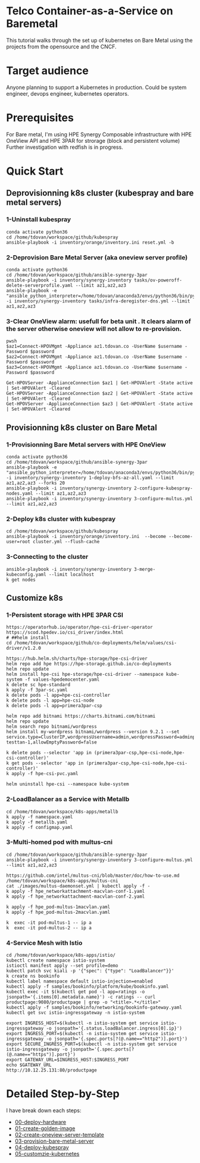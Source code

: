 # Telco Container-as-a-Service on Baremetal
This tutorial walks through the set up of kubernetes on Bare Metal using the projects from the opensource and the CNCF.

# Target audience
Anyone planning to support a Kubernetes in production. Could be system engineer, devops engineer, kubernetes operators.

# Prerequisites
For Bare metal, I'm using HPE Synergy Composable infrastructure with HPE OneView API and HPE 3PAR for strorage (block and persistent volume)
Further investigation with redfish is in progress.

# Quick Start
## Deprovisionning k8s cluster (kubespray and bare metal servers)
### 1-Uninstall kubespray
```
conda activate python36
cd /home/tdovan/workspace/github/kubespray
ansible-playbook -i inventory/orange/inventory.ini reset.yml -b
```

### 2-Deprovision Bare Metal Server (aka oneview server profile)
```
conda activate python36
cd /home/tdovan/workspace/github/ansible-synergy-3par
ansible-playbook -i inventory/synergy-inventory tasks/ov-poweroff-delete-serverprofile.yaml --limit az1,az2,az3
ansible-playbook -e "ansible_python_interpreter=/home/tdovan/anaconda3/envs/python36/bin/python" -i inventory/synergy-inventory tasks/infra-deregister-dns.yml --limit az1,az2,az3
```

### 3-Clear OneView alarm: usefull for beta unit . It clears alarm of the server otherwise oneview will not allow to re-provision.
```
pwsh
$az1=Connect-HPOVMgmt -Appliance az1.tdovan.co -UserName $username -Password $password
$az2=Connect-HPOVMgmt -Appliance az1.tdovan.co -UserName $username -Password $password
$az3=Connect-HPOVMgmt -Appliance az1.tdovan.co -UserName $username -Password $password

Get-HPOVServer -ApplianceConnection $az1 | Get-HPOVAlert -State active | Set-HPOVAlert -Cleared
Get-HPOVServer -ApplianceConnection $az2 | Get-HPOVAlert -State active | Set-HPOVAlert -Cleared
Get-HPOVServer -ApplianceConnection $az3 | Get-HPOVAlert -State active | Set-HPOVAlert -Cleared
```

## Provisionning k8s cluster on Bare Metal
### 1-Provisionning Bare Metal servers with HPE OneView
```
conda activate python36
cd /home/tdovan/workspace/github/ansible-synergy-3par
ansible-playbook -e "ansible_python_interpreter=/home/tdovan/anaconda3/envs/python36/bin/python" -i inventory/synergy-inventory 1-deploy-bfs-az-all.yaml --limit az1,az2,az3 --forks 20
ansible-playbook -i inventory/synergy-inventory 2-configure-kubespray-nodes.yaml --limit az1,az2,az3
ansible-playbook -i inventory/synergy-inventory 3-configure-multus.yml --limit az1,az2,az3
```
### 2-Deploy k8s cluster with kubespray
```
cd /home/tdovan/workspace/github/kubespray
ansible-playbook -i inventory/orange/inventory.ini  --become --become-user=root cluster.yml --flush-cache
```

### 3-Connecting to the cluster
```
ansible-playbook -i inventory/synergy-inventory 3-merge-kubeconfig.yaml --limit localhost
k get nodes
```

## Customize k8s
### 1-Persistent storage with HPE 3PAR CSI
```
https://operatorhub.io/operator/hpe-csi-driver-operator
https://scod.hpedev.io/csi_driver/index.html
# ##helm install
cd /home/tdovan/workspace/github/co-deployments/helm/values/csi-driver/v1.2.0

https://hub.helm.sh/charts/hpe-storage/hpe-csi-driver
helm repo add hpe https://hpe-storage.github.io/co-deployments
helm repo update
helm install hpe-csi hpe-storage/hpe-csi-driver --namespace kube-system -f values-hpedemocenter.yaml
k delete sc hpe-standard
k apply -f 3par-sc.yaml
k delete pods -l app=hpe-csi-controller
k delete pods -l app=hpe-csi-node
k delete pods -l app=primera3par-csp

helm repo add bitnami https://charts.bitnami.com/bitnami
helm repo update
helm search repo bitnami/wordpress
helm install my-wordpress bitnami/wordpress --version 9.2.1 --set service.type=ClusterIP,wordpressUsername=admin,wordpressPassword=adminpassword,mariadb.mariadbRootPassword=secretpassword,persistence.existingClaim=pvc-testtan-1,allowEmptyPassword=false

k delete pods --selector 'app in (primera3par-csp,hpe-csi-node,hpe-csi-controller)'
k get pods --selector 'app in (primera3par-csp,hpe-csi-node,hpe-csi-controller)'
k apply -f hpe-csi-pvc.yaml

helm uninstall hpe-csi --namespace kube-system
``` 

### 2-LoadBalancer as a Service with Metallb
```
cd /home/tdovan/workspace/k8s-apps/metallb
k apply -f namespace.yaml
k apply -f metallb.yaml
k apply -f configmap.yaml
```

### 3-Multi-homed pod with multus-cni
```
cd /home/tdovan/workspace/github/ansible-synergy-3par
ansible-playbook -i inventory/synergy-inventory 3-configure-multus.yml --limit az1,az2,az3

https://github.com/intel/multus-cni/blob/master/doc/how-to-use.md
/home/tdovan/workspace/k8s-apps/multus-cni
cat ./images/multus-daemonset.yml | kubectl apply -f -
k apply -f hpe_networkattachment-macvlan-conf-1.yaml 
k apply -f hpe_networkattachment-macvlan-conf-2.yaml 

k apply -f hpe_pod-multus-1macvlan.yaml
k apply -f hpe_pod-multus-2macvlan.yaml

k  exec -it pod-multus-1 -- ip a
k  exec -it pod-multus-2 -- ip a
```

### 4-Service Mesh with Istio
```
cd /home/tdovan/workspace/k8s-apps/istio/
kubectl create namespace istio-system
istioctl manifest apply --set profile=demo
kubectl patch svc kiali -p '{"spec": {"type": "LoadBalancer"}}'
k create ns bookinfo
kubectl label namespace default istio-injection=enabled
kubectl apply -f samples/bookinfo/platform/kube/bookinfo.yaml
kubectl exec -it $(kubectl get pod -l app=ratings -o jsonpath='{.items[0].metadata.name}') -c ratings -- curl productpage:9080/productpage | grep -o "<title>.*</title>"
kubectl apply -f samples/bookinfo/networking/bookinfo-gateway.yaml
kubectl get svc istio-ingressgateway -n istio-system

export INGRESS_HOST=$(kubectl -n istio-system get service istio-ingressgateway -o jsonpath='{.status.loadBalancer.ingress[0].ip}')
export INGRESS_PORT=$(kubectl -n istio-system get service istio-ingressgateway -o jsonpath='{.spec.ports[?(@.name=="http2")].port}')
export SECURE_INGRESS_PORT=$(kubectl -n istio-system get service istio-ingressgateway -o jsonpath='{.spec.ports[?(@.name=="https")].port}')
export GATEWAY_URL=$INGRESS_HOST:$INGRESS_PORT
echo $GATEWAY_URL
http://10.12.25.131:80/productpage
```



# Detailed Step-by-Step
I have break down each steps:
* [00-deploy-hardware](00-deploy-hardware/README.md)
* [01-create-golden-image](01-create-golden-image/README.md)
* [02-create-oneview-server-template](02-create-oneview-server-template/README.md)
* [03-provision-bare-metal-server](03-provision-bare-metal-server/README.md)
* [04-deploy-kubespray](04-deploy-kubespray/README.md)
* [05-customzie-kubernetes](05-customzie-kubernetes/README.md)


